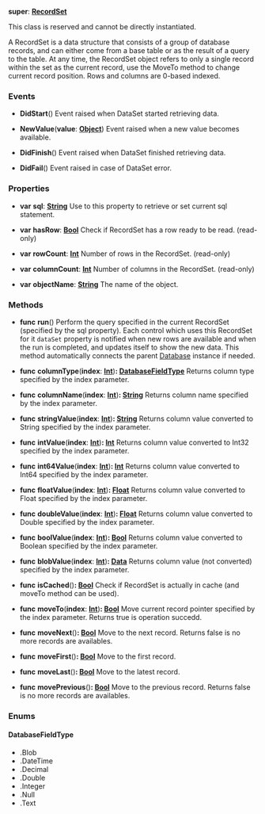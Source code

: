 **super**: **[RecordSet](RecordSet.md)**

This class is reserved and cannot be directly instantiated.

A RecordSet is a data structure that consists of a group of database records, and can either come from a base table or as the result of a query to the table. At any time, the RecordSet object refers to only a single record within the set as the current record, use the MoveTo method to change current record position.
Rows and columns are 0-based indexed.

### Events

* **DidStart**()
Event raised when DataSet started retrieving data.

* **NewValue**(**value**: **[Object](../gravity/object.md)**)
Event raised when a new value becomes available.

* **DidFinish**()
Event raised when DataSet finished retrieving data.

* **DidFail**()
Event raised in case of DataSet error.



### Properties

* **var** **sql**: **[String](../gravity/string.md)**
Use to this property to retrieve or set current sql statement.

* **var** **hasRow**: **[Bool](../gravity/bool.md)**
Check if RecordSet has a row ready to be read. \(read-only\)

* **var** **rowCount**: **[Int](../gravity/int.md)**
Number of rows in the RecordSet. \(read-only\)

* **var** **columnCount**: **[Int](../gravity/int.md)**
Number of columns in the RecordSet. \(read-only\)

* **var** **objectName**: **[String](../gravity/string.md)**
The name of the object.



### Methods

* **func** **run**()
Perform the query specified in the current RecordSet (specified by the sql property). Each control which uses this RecordSet for it <code>dataSet</code> property is notified when new rows are available and when the run is completed, and updates itself to show the new data. This method automatically connects the parent <a href="Database.html">Database</a> instance if needed.

* **func** **columnType**(**index**: **[Int](../gravity/int.md)**)<strong>: <a href="#_enum_DatabaseFieldType">DatabaseFieldType</a></strong> 
Returns column type specified by the index parameter.

* **func** **columnName**(**index**: **[Int](../gravity/int.md)**)<strong>: [String](../gravity/string.md)</strong> 
Returns column name specified by the index parameter.

* **func** **stringValue**(**index**: **[Int](../gravity/int.md)**)<strong>: [String](../gravity/string.md)</strong> 
Returns column value converted to String specified by the index parameter.

* **func** **intValue**(**index**: **[Int](../gravity/int.md)**)<strong>: [Int](../gravity/int.md)</strong> 
Returns column value converted to Int32 specified by the index parameter.

* **func** **int64Value**(**index**: **[Int](../gravity/int.md)**)<strong>: [Int](../gravity/int.md)</strong> 
Returns column value converted to Int64 specified by the index parameter.

* **func** **floatValue**(**index**: **[Int](../gravity/int.md)**)<strong>: [Float](../gravity/float.md)</strong> 
Returns column value converted to Float specified by the index parameter.

* **func** **doubleValue**(**index**: **[Int](../gravity/int.md)**)<strong>: [Float](../gravity/float.md)</strong> 
Returns column value converted to Double specified by the index parameter.

* **func** **boolValue**(**index**: **[Int](../gravity/int.md)**)<strong>: [Bool](../gravity/bool.md)</strong> 
Returns column value converted to Boolean specified by the index parameter.

* **func** **blobValue**(**index**: **[Int](../gravity/int.md)**)<strong>: [Data](Data.md)</strong> 
Returns column value (not converted) specified by the index parameter.

* **func** **isCached**()<strong>: [Bool](../gravity/bool.md)</strong> 
Check if RecordSet is actually in cache (and moveTo method can be used).

* **func** **moveTo**(**index**: **[Int](../gravity/int.md)**)<strong>: [Bool](../gravity/bool.md)</strong> 
Move current record pointer specified by the index parameter. Returns true is operation succedd.

* **func** **moveNext**()<strong>: [Bool](../gravity/bool.md)</strong> 
Move to the next record. Returns false is no more records are availables.

* **func** **moveFirst**()<strong>: [Bool](../gravity/bool.md)</strong> 
Move to the first record.

* **func** **moveLast**()<strong>: [Bool](../gravity/bool.md)</strong> 
Move to the latest record.

* **func** **movePrevious**()<strong>: [Bool](../gravity/bool.md)</strong> 
Move to the previous record. Returns false is no more records are availables.





### Enums

<div id="_enum_DatabaseFieldType"></div>

#### DatabaseFieldType
 * .Blob
 * .DateTime
 * .Decimal
 * .Double
 * .Integer
 * .Null
 * .Text



